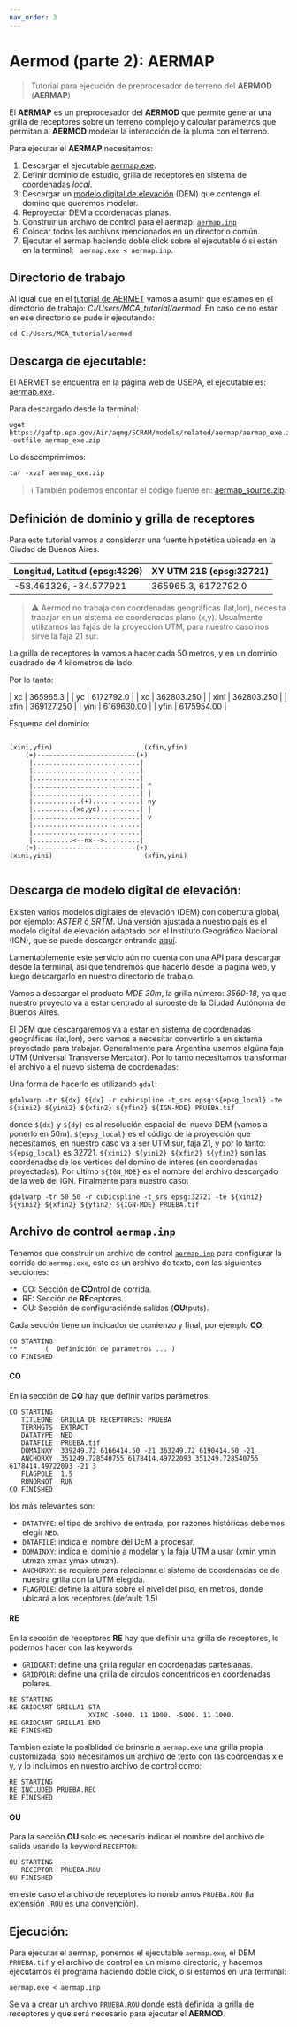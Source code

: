 ```yaml
---
nav_order: 3
---
```


# Aermod (parte 2): AERMAP

> Tutorial para ejecución de preprocesador de terreno del **AERMOD** (**AERMAP**)

El **AERMAP** es un preprocesador del **AERMOD** que permite generar una grilla de receptores sobre un terreno complejo y calcular parámetros que permitan al **AERMOD** modelar la interacción de la pluma con el terreno.


Para ejecutar el **AERMAP** necesitamos:
1. Descargar el ejecutable [aermap.exe](https://gaftp.epa.gov/Air/aqmg/SCRAM/models/related/aermap/aermap_exe.zip).
2. Definir dominio de estudio, grilla de receptores en sistema de coordenadas *local*.
3. Descargar un [modelo digital de elevación](https://www.ign.gob.ar/NuestrasActividades/Geodesia/ModeloDigitalElevaciones/Mapa) (DEM) que contenga el domino que queremos modelar.
4. Reproyectar DEM a coordenadas planas.
5. Construir un archivo de control para el aermap: [``aermap.inp``](archivos/aermod/aermap.inp)
6. Colocar todos los archivos mencionados en un directorio común.
7. Ejecutar el aermap haciendo doble click sobre el ejecutable ó si están en la terminal: `` aermap.exe < aermap.inp``.

## Directorio de trabajo
Al igual que en el [tutorial de AERMET](aermet.md) vamos a asumir que estamos en el directorio de trabajo: *C:/Users/MCA_tutorial/aermod*. En caso de no estar en ese directorio se pude ir ejecutando:

```shell
cd C:/Users/MCA_tutorial/aermod
```

## Descarga de ejecutable:

El AERMET se encuentra en la página web de USEPA, el ejecutable es: [aermap.exe](https://gaftp.epa.gov/Air/aqmg/SCRAM/models/related/aermap/aermap_exe.zip).

Para descargarlo desde la terminal:
```shell
wget https://gaftp.epa.gov/Air/aqmg/SCRAM/models/related/aermap/aermap_exe.zip -outfile aermap_exe.zip
```
Lo descomprimimos:
```shell
tar -xvzf aermap_exe.zip
```

> :information_source: También podemos encontar el código fuente en: [aermap_source.zip](https://gaftp.epa.gov/Air/aqmg/SCRAM/models/related/aermap/aermap_source.zip).


## Definición de dominio y grilla de receptores

Para este tutorial vamos a considerar una fuente hipotética ubicada en la Ciudad de Buenos Aires.
<!-- 
epsg_latlon=4326
epsg_local=32721
clat=-34.577921
clon=-58.461326
read xc yc ellipsoidh <<<$( gdaltransform -s_srs epsg:${epsg_latlon} -t_srs epsg:${epsg_local} <<< $( echo "${clon} ${clat}" ) )
-->

| Longitud, Latitud (epsg:4326)  | XY UTM 21S (epsg:32721)|
|-----------------------|----------------------|
| -58.461326, -34.577921 | 365965.3, 6172792.0 |

> :warning: Aermod no trabaja con coordenadas geográficas (lat,lon), necesita trabajar en un sistema de coordenadas plano (x,y). Usualmente utilizamos las fajas de la proyección UTM, para nuestro caso nos sirve la faja 21 sur.

La grilla de receptores la vamos a hacer cada 50 metros, y en un dominio cuadrado de 4 kilometros de lado.

Por lo tanto:
<!--
     dist=3162.0
     dx=50.0; dy=50.0
     read xini xfin yini yfin<<<$(getLimits.exe ${xc} ${yc} ${dist})
     nx=$(bc -l <<< "($xfin-$xini)/$dx")
     ny=$(bc -l <<< "($yfin-$yini)/$dy")
-->

| xc    | 365965.3   |
| yc    | 6172792.0  |
| xc    | 362803.250 |
| xini  | 362803.250 |
| xfin  | 369127.250 |
| yini  | 6169630.00 |
| yfin  | 6175954.00 |


Esquema del dominio:
```

(xini,yfin)                       (xfin,yfin)
    (+)-------------------------(+)         
     |...........................|          
     |...........................|          
     |...........................|          
     |...........................| ^        
     |...........................| |        
     |............(+)............| ny       
     |..........(xc,yc)..........| |        
     |...........................| v        
     |...........................|          
     |...........................|          
     |..........<--nx-->.........|          
    (+)-------------------------(+)         
(xini,yini)                       (xfin,yini)


```





## Descarga de modelo digital de elevación:

Existen varios modelos digitales de elevación (DEM) con cobertura global, por ejemplo: *ASTER* ó *SRTM*.
Una versión ajustada a nuestro país es el modelo digital de elevación adaptado por el Instituto Geográfico Nacional (IGN), que se puede descargar entrando [aquí](https://www.ign.gob.ar/NuestrasActividades/Geodesia/ModeloDigitalElevaciones/Mapa).

Lamentablemente este servicio aún no cuenta con una API para descargar desde la terminal, asi que tendremos que hacerlo desde la página web, y luego descargarlo en nuestro directorio de trabajo.

Vamos a descargar el producto *MDE 30m*, la grilla número: *3560-18*, ya que nuestro proyecto va a estar centrado al suroeste de la Ciudad Autónoma de Buenos Aires.

El DEM que descargaremos va a estar en sistema de coordenadas geográficas (lat,lon), pero vamos a necesitar convertirlo a un sistema proyectado para trabajar. Generalmente para Argentina usamos algúna faja UTM (Universal Transverse Mercator). Por lo tanto necesitamos transformar el archivo a el nuevo sistema de coordenadas:

Una forma de hacerlo es utilizando ``gdal``:

```shell
gdalwarp -tr ${dx} ${dx} -r cubicspline -t_srs epsg:${epsg_local} -te ${xini2} ${yini2} ${xfin2} ${yfin2} ${IGN-MDE} PRUEBA.tif
```
donde ``${dx}`` y ``${dy}`` es al resolución espacial del nuevo DEM (vamos a ponerlo en 50m). ``${epsg_local}`` es el código de la proyección que necesitamos, en nuestro caso va a ser UTM sur, faja 21, y por lo tanto: ``${epsg_local}`` es 32721.  ``${xini2} ${yini2} ${xfin2} ${yfin2}`` son las coordenadas de los vertices del domino de interes (en coordenadas proyectadas). Por ultimo ``${IGN_MDE}`` es el nombre del archivo descargado de la web del IGN. Finalmente para nuestro caso:
```shell
gdalwarp -tr 50 50 -r cubicspline -t_srs epsg:32721 -te ${xini2} ${yini2} ${xfin2} ${yfin2} ${IGN-MDE} PRUEBA.tif
```


## Archivo de control ``aermap.inp``

Tenemos que construir un archivo de control [``aermap.inp``](archivos/aermap/aermap.inp) para configurar la corrida de ``aermap.exe``, este es un archivo de texto, con las siguientes secciones:

+ CO: Sección de **CO**ntrol de corrida.
+ RE: Sección de **RE**ceptores.
+ OU: Sección de configuraciónde salidas (**OU**tputs).

Cada sección tiene un indicador de comienzo y final, por ejemplo **CO**:

```
CO STARTING
**       (  Definición de parámetros ... )
CO FINISHED
```

#### **CO**

En la sección de **CO** hay que definir varios parámetros:

```
CO STARTING
   TITLEONE  GRILLA DE RECEPTORES: PRUEBA
   TERRHGTS  EXTRACT
   DATATYPE  NED
   DATAFILE  PRUEBA.tif
   DOMAINXY  339249.72 6166414.50 -21 363249.72 6190414.50 -21
   ANCHORXY  351249.728540755 6178414.49722093 351249.728540755 6178414.49722093 -21 3
   FLAGPOLE  1.5
   RUNORNOT  RUN
CO FINISHED
```

los más relevantes son:
+ ``DATATYPE``: el tipo de archivo de entrada, por razones históricas debemos elegir ``NED``.
+ ``DATAFILE``: indica el nombre del DEM a procesar.
+ ``DOMAINXY``: indica el dominio a modelar y la faja UTM a usar (xmin ymin utmzn xmax ymax utmzn).
+ ``ANCHORXY``: se requiere para relacionar el sistema de coordenadas de de nuestra grilla con la UTM elegida.
+ ``FLAGPOLE``: define la altura sobre el nivel del piso, en metros, donde ubicará a los receptores (default: 1.5)

#### **RE**
En la sección de receptores **RE** hay que definir una grilla de receptores, lo podemos hacer con las keywords: 
+ ``GRIDCART``: define una grilla regular en coordenadas cartesianas.
+ ``GRIDPOLR``: define una grilla de circulos concentricos en coordenadas polares.

```
RE STARTING
RE GRIDCART GRILLA1 STA
                    XYINC -5000. 11 1000. -5000. 11 1000.
RE GRIDCART GRILLA1 END
RE FINISHED
```


Tambien existe la posiblidad de brinarle a ``aermap.exe`` una grilla propia customizada, solo necesitamos un archivo de texto con las coordendas x e y, y lo incluimos en nuestro archivo de control como:

```
RE STARTING
RE INCLUDED PRUEBA.REC
RE FINISHED
```

#### **OU**

Para la sección **OU** solo es necesario indicar el nombre del archivo de salida usando la keyword ``RECEPTOR``:

```
OU STARTING
   RECEPTOR  PRUEBA.ROU
OU FINISHED
```
en este caso el archivo de receptores lo nombramos ``PRUEBA.ROU`` (la extensión ``.ROU`` es una convención).


## Ejecución:

Para ejecutar el aermap, ponemos el ejecutable ``aermap.exe``, el DEM ``PRUEBA.tif`` y el archivo de control en un mismo directorio, y hacemos ejecutamos el programa haciendo doble click, ó si estamos en una terminal:

```shell
aermap.exe < aermap.inp
```

Se va a crear un archivo ``PRUEBA.ROU`` donde está definida la grilla de receptores y que será necesario para ejecutar el **AERMOD**.

